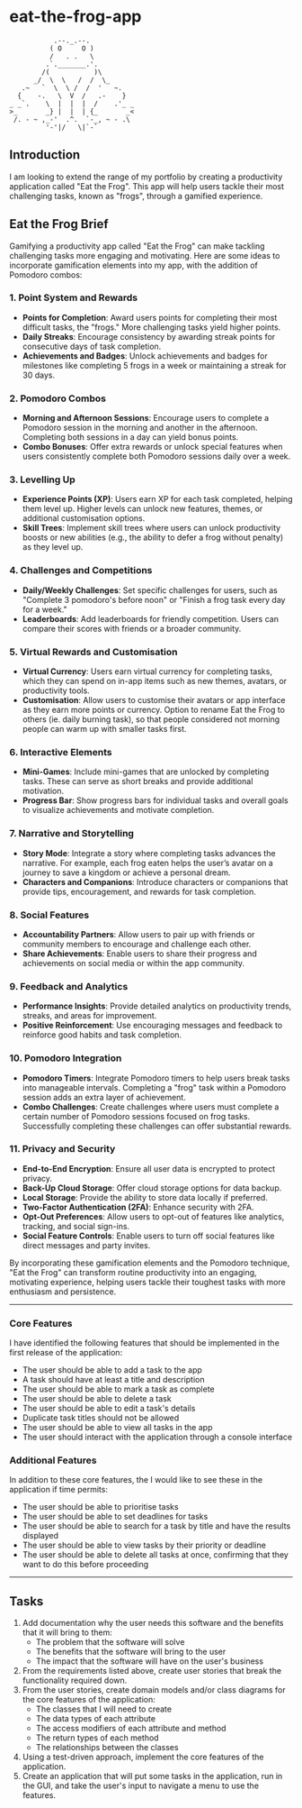 # eat-the-frog-app

```
           .--._.--.
          ( O     O )
          /   . .   \
         .`._______.'.
        /(           )\
      _/  \  \   /  /  \_
   .~   `  \  \ /  /  '   ~.
  {    -.   \  V  /   .-    }
_ _`.    \  |  |  |  /    .'_ _
>_       _} |  |  | {_       _<
 /. - ~ ,_-'  .^.  `-_, ~ - .\
         '-'|/   \|`-`   
```

## Introduction

I am looking to extend the range of my portfolio by creating a productivity application called "Eat the Frog". This app will help users tackle their most challenging tasks, known as "frogs", through a gamified experience.

## Eat the Frog Brief

Gamifying a productivity app called "Eat the Frog" can make tackling challenging tasks more engaging and motivating. Here are some ideas to incorporate gamification elements into my app, with the addition of Pomodoro combos:

### 1. **Point System and Rewards**
- **Points for Completion**: Award users points for completing their most difficult tasks, the "frogs." More challenging tasks yield higher points.
- **Daily Streaks**: Encourage consistency by awarding streak points for consecutive days of task completion.
- **Achievements and Badges**: Unlock achievements and badges for milestones like completing 5 frogs in a week or maintaining a streak for 30 days.

### 2. **Pomodoro Combos**
- **Morning and Afternoon Sessions**: Encourage users to complete a Pomodoro session in the morning and another in the afternoon. Completing both sessions in a day can yield bonus points.
- **Combo Bonuses**: Offer extra rewards or unlock special features when users consistently complete both Pomodoro sessions daily over a week.

### 3. **Levelling Up**
- **Experience Points (XP)**: Users earn XP for each task completed, helping them level up. Higher levels can unlock new features, themes, or additional customisation options.
- **Skill Trees**: Implement skill trees where users can unlock productivity boosts or new abilities (e.g., the ability to defer a frog without penalty) as they level up.

### 4. **Challenges and Competitions**
- **Daily/Weekly Challenges**: Set specific challenges for users, such as "Complete 3 pomodoro's before noon" or "Finish a frog task every day for a week."
- **Leaderboards**: Add leaderboards for friendly competition. Users can compare their scores with friends or a broader community.

### 5. **Virtual Rewards and Customisation**
- **Virtual Currency**: Users earn virtual currency for completing tasks, which they can spend on in-app items such as new themes, avatars, or productivity tools.
- **Customisation**: Allow users to customise their avatars or app interface as they earn more points or currency. Option to rename Eat the Frog to others (ie. daily burning task), so that people considered not morning people can warm up with smaller tasks first.

### 6. **Interactive Elements**
- **Mini-Games**: Include mini-games that are unlocked by completing tasks. These can serve as short breaks and provide additional motivation.
- **Progress Bar**: Show progress bars for individual tasks and overall goals to visualize achievements and motivate completion.

### 7. **Narrative and Storytelling**
- **Story Mode**: Integrate a story where completing tasks advances the narrative. For example, each frog eaten helps the user’s avatar on a journey to save a kingdom or achieve a personal dream.
- **Characters and Companions**: Introduce characters or companions that provide tips, encouragement, and rewards for task completion.

### 8. **Social Features**
- **Accountability Partners**: Allow users to pair up with friends or community members to encourage and challenge each other.
- **Share Achievements**: Enable users to share their progress and achievements on social media or within the app community.

### 9. **Feedback and Analytics**
- **Performance Insights**: Provide detailed analytics on productivity trends, streaks, and areas for improvement.
- **Positive Reinforcement**: Use encouraging messages and feedback to reinforce good habits and task completion.

### 10. **Pomodoro Integration**
- **Pomodoro Timers**: Integrate Pomodoro timers to help users break tasks into manageable intervals. Completing a "frog" task within a Pomodoro session adds an extra layer of achievement.
- **Combo Challenges**: Create challenges where users must complete a certain number of Pomodoro sessions focused on frog tasks. Successfully completing these challenges can offer substantial rewards.

### 11. **Privacy and Security**
- **End-to-End Encryption**: Ensure all user data is encrypted to protect privacy.
- **Back-Up Cloud Storage**: Offer cloud storage options for data backup.
- **Local Storage**: Provide the ability to store data locally if preferred.
- **Two-Factor Authentication (2FA)**: Enhance security with 2FA.
- **Opt-Out Preferences**: Allow users to opt-out of features like analytics, tracking, and social sign-ins.
- **Social Feature Controls**: Enable users to turn off social features like direct messages and party invites.

By incorporating these gamification elements and the Pomodoro technique, "Eat the Frog" can transform routine productivity into an engaging, motivating experience, helping users tackle their toughest tasks with more enthusiasm and persistence.

---

### Core Features

I have identified the following features that should be implemented in the first release of the application:

- The user should be able to add a task to the app
- A task should have at least a title and description
- The user should be able to mark a task as complete
- The user should be able to delete a task
- The user should be able to edit a task's details
- Duplicate task titles should not be allowed
- The user should be able to view all tasks in the app
- The user should interact with the application through a console interface


### Additional Features

In addition to these core features, the I would like to see these in the application if time permits:

- The user should be able to prioritise tasks
- The user should be able to set deadlines for tasks
- The user should be able to search for a task by title and have the results displayed
- The user should be able to view tasks by their priority or deadline
- The user should be able to delete all tasks at once, confirming that they want to do this before proceeding

---

## Tasks

1. Add documentation why the user needs this software and the benefits that it will bring to them:
   - The problem that the software will solve
   - The benefits that the software will bring to the user
   - The impact that the software will have on the user's business
2. From the requirements listed above, create user stories that break the functionality required down.
3. From the user stories, create domain models and/or class diagrams for the core features of the application:
   - The classes that I will need to create
   - The data types of each attribute
   - The access modifiers of each attribute and method
   - The return types of each method
   - The relationships between the classes
4. Using a test-driven approach, implement the core features of the application.
5. Create an application that will put some tasks in the application, run in the GUI, and take the user's input to navigate a menu to use the features.
